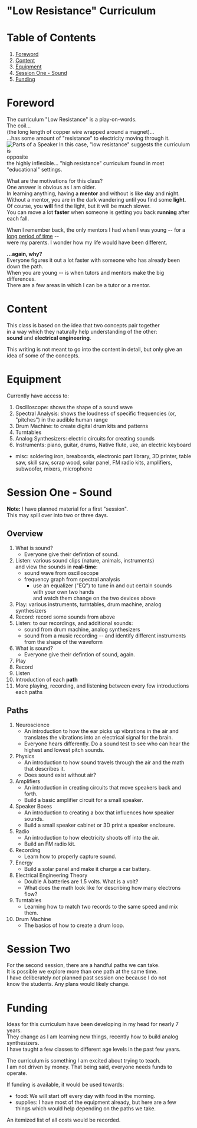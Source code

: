 "Low Resistance" Curriculum
===========================

Table of Contents
=================

1. [Foreword](#foreword)
2. [Content](#content)
2. [Equipment](#equipment)
3. [Session One - Sound](#session-one---sound)
3. [Funding](#funding)


Foreword
========
The curriculum "Low Resistance" is a play-on-words.<br>
The coil...<br>
(the long length of copper wire wrapped around a magnet)...<br>
...has some amount of "resistance" to electricity moving through it.
![Parts of a Speaker](./img/parts_of_a_speaker.jpg')
In this case, "low resistance" suggests the curriculum is<br>
opposite<br>
the highly inflexible... "high resistance" curriculum found in most "educational" settings.

What are the motivations for this class?<br>
One answer is obvious as I am older.<br>
In learning anything, having a **mentor** and without is like **day** and night.<br>
Without a mentor, you are in the dark wandering until you find some **light**.<br>
Of course, you **will** find the light, but it will be much slower.<br>
You can move a lot **faster** when someone is getting you back **running** after each fall.

When I remember back, the only mentors I had when I was young -- for a 
<ins>long period of time</ins> --<br>
were my parents. I wonder how my life would have been different. 

**...again, why?**<br>
Everyone figures it out a lot faster with someone who has already been down the path.<br>
When you are young -- is when tutors and mentors make the big differences.<br>
There are a few areas in which I can be a tutor or a mentor.<br>


Content
=======
This class is based on the idea that two concepts pair together<br>
in a way which they naturally help understanding of the other:<br>
**sound** and **electrical engineering**.

This writing is not meant to go into the content in detail, but only give an
idea of some of the concepts.


Equipment
=========
Currently have access to:

1. Oscilloscope: shows the shape of a sound wave
2. Spectral Analysis: shows the loudness of specific frequencies
(or, "pitches") in the audible human range
3. Drum Machine: to create digital drum kits and patterns 
4. Turntables
5. Analog Synthesizers: electric circuits for creating sounds
5. Instruments: piano, guitar, drums, Native flute, uke, an electric keyboard
- misc: soldering iron, breaboards, electronic part library,
3D printer, table saw, skill saw, scrap wood, solar panel,
FM radio kits, amplifiers, subwoofer, mixers, microphone

Session One - Sound
===================
**Note:** I have planned material for a first "session".
<br>This may spill over into two or three days. 

Overview 
--------
1. What is sound?
   * Everyone give their defintion of sound.
2. Listen: various sound clips (nature, animals, instruments)<br>
   and view the sounds in **real-time**:
   * sound wave from oscilloscope
   * frequency graph from spectral analysis
      * use an equalizer ("EQ") to tune in and out certain sounds<br>
        with your own two hands<br>
        and watch them change on the two devices above
3. Play: various instruments, turntables, drum machine, analog synthesizers
4. Record: record some sounds from above
5. Listen: to our recordings, and additional sounds:
   * sound from drum machine, analog synthesizers
   * sound from a music recording -- and identify different instruments from the
     shape of the waveform
6. What is sound?
   * Everyone give their defintion of sound, again.
3. Play
4. Record
7. Listen
3. Introduction of each **path**
5. More playing, recording, and listening between every few introductions each paths

Paths
-----
1. Neuroscience
   * An introduction to how the ear picks up vibrations in the air and
translates the vibrations into an electrical signal for the brain.
   * Everyone hears differently. Do a sound test to see who can hear the
     highest and lowest pitch sounds.
2. Physics
   * An introduction to how sound travels through the air and the math that
     describes it.
   * Does sound exist without air?
3. Amplifiers
   * An introduction in creating circuits that move speakers back and
     forth.
   * Build a basic amplifier circuit for a small speaker.
4. Speaker Boxes 
   * An introduction to creating a box that influences how speaker sounds.
   * Build a small speaker cabinet or 3D print a speaker enclosure.
5. Radio
   * An introduction to how electricity shoots off into the air.
   * Build an FM radio kit.
6. Recording
   * Learn how to properly capture sound.
7. Energy 
   * Build a solar panel and make it charge a car battery.
8. Electrical Engineering Theory
   * Double A batteries are 1.5 volts. What is a volt?
   * What does the math look like for describing how many electrons flow?
9. Turntables
   * Learning how to match two records to the same speed and mix them.
10. Drum Machine
    * The basics of how to create a drum loop.

Session Two
===========
For the second session, there are a handful paths we can take.<br>
It is possible we explore more than one path at the same time.<br>
I have deliberately _not_ planned past session one because I do not<br>
know the students. Any plans would likely change.

Funding
=======
Ideas for this curriculum have been developing in my head for nearly 7 years.<br>
They change as I am learning new things, recently how to build analog synthesizers.<br>
I have taught a few classes to different age levels in the past few years.<br>

The curriculum is something I am excited about trying to teach.<br>
I am not driven by money. That being said, everyone needs funds to operate.

If funding is available, it would be used towards:
* food: We will start off every day with food in the morning.
* supplies: I have most of the equipment already, but here are a few things which
            would help depending on the paths we take.

An itemized list of all costs would be recorded.
